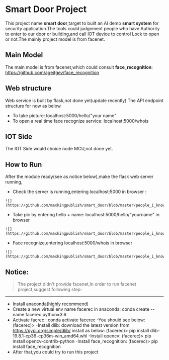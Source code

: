 # Smart Door Project

This project name **smart door**,target to built an AI demo **smart system** for security application.The tools could judgement people who have Authority to enter to our door or building,and call IOT device to control Lock to open or not.The mainly project model is from facenet. 

## Main Model

The main model is from facenet,which could consult **face_recognition**:
https://github.com/ageitgey/face_recognition

## Web structure
Web service is built by flask,not done yet(update recently)
The API endpoint structure for now as below
- To take picture: 
   localhost:5000/hello/"your name"
- To open a real time face recognize service:
   localhost:5000/whois
## IOT Side
The IOT Side would choice node MCU,not done yet.

## How to Run
After the module ready(see as notice below),make the flask web server running,

- Check the server is running,entering localhost:5000 in browser :
```
![](https://github.com/maxkingpublish/smart_door/blob/master/people_i_know/hello_flask.png)
```
- Take pic by entering hello + name: localhost:5000/hello/"yourname" in browser
```
![](https://github.com/maxkingpublish/smart_door/blob/master/people_i_know/tk_pic.png)
```

- Face recognize,entering localhost:5000/whois in browser
```
![](https://github.com/maxkingpublish/smart_door/blob/master/people_i_know/Who_am_i.jpg)
```

## Notice:
>The project didn't provide facenet,In order  to run facenet project,suggest following step: 
--------------------------------------------------

- Install anaconda(highly recommend)
- Create a new virtual env name facerec in anaconda:
   conda create --name facerec python=3.6
- Activate facrec  :
   conda activate facerec
-You should see below:
  (facerec)>
 -Install dlib:
  download the latest version from https://pypi.org/simple/dlib/
  install as below:
 (facerec)> pip install dlib-19.8.1-cp36-cp36m-win_amd64.whl
-Install opencv:
 (facerec)> pip install opencv-contrib-python
-Install face_recognition:
 (facerec)> pip install face_recognition
- After that,you could try to run this project

